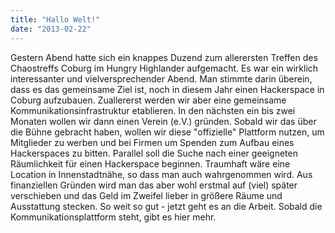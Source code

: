 ```yaml
---
title: "Hallo Welt!"
date: "2013-02-22"
---
```


Gestern Abend hatte sich ein knappes Duzend zum allerersten Treffen des Chaostreffs Coburg im Hungry Highlander aufgemacht. Es war ein wirklich interessanter und vielversprechender Abend. Man stimmte darin überein, dass es das gemeinsame Ziel ist, noch in diesem Jahr einen Hackerspace in Coburg aufzubauen. Zuallererst werden wir aber eine gemeinsame Kommunikationsinfrastruktur etablieren. In den nächsten ein bis zwei Monaten wollen wir dann einen Verein (e.V.) gründen. Sobald wir das über die Bühne gebracht haben, wollen wir diese "offizielle" Plattform nutzen, um Mitglieder zu werben und bei Firmen um Spenden zum Aufbau eines Hackerspaces zu bitten. Parallel soll die Suche nach einer geeigneten Räumlichkeit für einen Hackerspace beginnen. Traumhaft wäre eine Location in Innenstadtnähe, so dass man auch wahrgenommen wird. Aus finanziellen Gründen wird man das aber wohl erstmal auf (viel) später verschieben und das Geld im Zweifel lieber in größere Räume und Ausstattung stecken. So weit so gut - jetzt geht es an die Arbeit. Sobald die Kommunikationsplattform steht, gibt es hier mehr.
